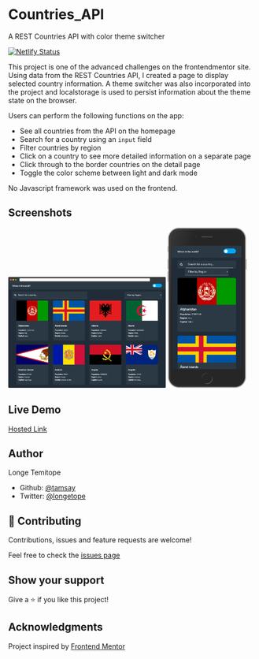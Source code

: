 # Countries_API
A REST Countries API with color theme switcher

[![Netlify Status](https://api.netlify.com/api/v1/badges/30cefb08-ec8b-4e49-88c2-f5fdbad3ac81/deploy-status)](https://app.netlify.com/sites/festive-agnesi-5093de/deploys)

This project is one of the advanced challenges on the frontendmentor site. Using data from the REST Countries API, I created a page to display selected country information. A theme switcher was also incorporated into the project and localstorage is used to persist information about the theme state on the browser. 

Users can perform the following functions on the app:

- See all countries from the API on the homepage
- Search for a country using an `input` field
- Filter countries by region
- Click on a country to see more detailed information on a separate page
- Click through to the border countries on the detail page
- Toggle the color scheme between light and dark mode

No Javascript framework was used on the frontend. 

## Screenshots

<img src="./assets/images/desktop.png" alt="desktop" width="320"/>
<img src="./assets/images/mobile.png" alt="mobile" width = "160"/>


## Live Demo

[Hosted Link](festive-agnesi-5093de.netlify.app)

## Author

Longe Temitope
- Github: [@tamsay](https://github.com/tamsay)
- Twitter: [@longetope](https://twitter.com/longetope)

## 🤝 Contributing

Contributions, issues and feature requests are welcome!

Feel free to check the [issues page](https://github.com/tamsay/countries_api/issues)

## Show your support

Give a ⭐️ if you like this project!

## Acknowledgments

Project inspired by [Frontend Mentor](https://www.frontendmentor.io/)
